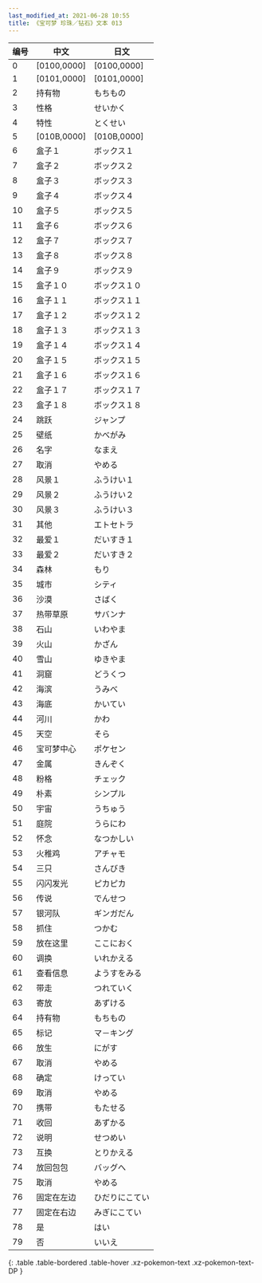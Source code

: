 ```yaml
---
last_modified_at: 2021-06-28 10:55
title: 《宝可梦 珍珠／钻石》文本 013
---
```

| 编号 | 中文 | 日文 |
| ---- | ---- | ---- |
| 0 | [0100,0000] | [0100,0000] |
| 1 | [0101,0000] | [0101,0000] |
| 2 | 持有物 | もちもの |
| 3 | 性格 | せいかく |
| 4 | 特性 | とくせい |
| 5 | [010B,0000] | [010B,0000] |
| 6 | 盒子１ | ボックス１ |
| 7 | 盒子２ | ボックス２ |
| 8 | 盒子３ | ボックス３ |
| 9 | 盒子４ | ボックス４ |
| 10 | 盒子５ | ボックス５ |
| 11 | 盒子６ | ボックス６ |
| 12 | 盒子７ | ボックス７ |
| 13 | 盒子８ | ボックス８ |
| 14 | 盒子９ | ボックス９ |
| 15 | 盒子１０ | ボックス１０ |
| 16 | 盒子１１ | ボックス１１ |
| 17 | 盒子１２ | ボックス１２ |
| 18 | 盒子１３ | ボックス１３ |
| 19 | 盒子１４ | ボックス１４ |
| 20 | 盒子１５ | ボックス１５ |
| 21 | 盒子１６ | ボックス１６ |
| 22 | 盒子１７ | ボックス１７ |
| 23 | 盒子１８ | ボックス１８ |
| 24 | 跳跃 | ジャンプ |
| 25 | 壁纸 | かべがみ |
| 26 | 名字 | なまえ |
| 27 | 取消 | やめる |
| 28 | 风景１ | ふうけい１ |
| 29 | 风景２ | ふうけい２ |
| 30 | 风景３ | ふうけい３ |
| 31 | 其他 | エトセトラ |
| 32 | 最爱１ | だいすき１ |
| 33 | 最爱２ | だいすき２ |
| 34 | 森林 | もり |
| 35 | 城市 | シティ |
| 36 | 沙漠 | さばく |
| 37 | 热带草原 | サバンナ |
| 38 | 石山 | いわやま |
| 39 | 火山 | かざん |
| 40 | 雪山 | ゆきやま |
| 41 | 洞窟 | どうくつ |
| 42 | 海滨 | うみべ |
| 43 | 海底 | かいてい |
| 44 | 河川 | かわ |
| 45 | 天空 | そら |
| 46 | 宝可梦中心 | ポケセン |
| 47 | 金属 | きんぞく |
| 48 | 粉格 | チェック |
| 49 | 朴素 | シンプル |
| 50 | 宇宙 | うちゅう |
| 51 | 庭院 | うらにわ |
| 52 | 怀念 | なつかしい |
| 53 | 火稚鸡 | アチャモ |
| 54 | 三只 | さんびき |
| 55 | 闪闪发光 | ピカピカ |
| 56 | 传说 | でんせつ |
| 57 | 银河队 | ギンガだん |
| 58 | 抓住 | つかむ |
| 59 | 放在这里 | ここにおく |
| 60 | 调换 | いれかえる |
| 61 | 查看信息 | ようすをみる |
| 62 | 带走 | つれていく |
| 63 | 寄放 | あずける |
| 64 | 持有物 | もちもの |
| 65 | 标记 | マ－キング |
| 66 | 放生 | にがす |
| 67 | 取消 | やめる |
| 68 | 确定 | けってい |
| 69 | 取消 | やめる |
| 70 | 携带 | もたせる |
| 71 | 收回 | あずかる |
| 72 | 说明 | せつめい |
| 73 | 互换 | とりかえる |
| 74 | 放回包包 | バッグへ |
| 75 | 取消 | やめる |
| 76 | 固定在左边 | ひだりにこてい |
| 77 | 固定在右边 | みぎにこてい |
| 78 | 是 | はい |
| 79 | 否 | いいえ |
{: .table .table-bordered .table-hover .xz-pokemon-text .xz-pokemon-text-DP }